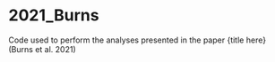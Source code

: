 # 2021_Burns
Code used to perform the analyses presented in the paper {title here} (Burns et al. 2021)
